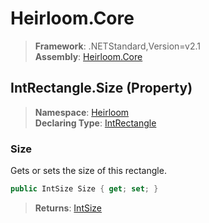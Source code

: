 # Heirloom.Core

> **Framework**: .NETStandard,Version=v2.1  
> **Assembly**: [Heirloom.Core][0]

## IntRectangle.Size (Property)

> **Namespace**: [Heirloom][0]  
> **Declaring Type**: [IntRectangle][1]

### Size

Gets or sets the size of this rectangle.

```cs
public IntSize Size { get; set; }
```

> **Returns**: [IntSize][2]

[0]: ../../../Heirloom.Core.md
[1]: ../IntRectangle.md
[2]: ../IntSize.md
